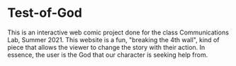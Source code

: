 # Test-of-God
This is an interactive web comic project done for the class Communications Lab, Summer 2021. This website is a fun, "breaking the 4th wall", kind of  piece that allows the viewer to change the story with their action. In essence, the user is the God that our character is seeking help from.

